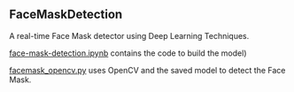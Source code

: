 ## FaceMaskDetection

A real-time Face Mask detector using Deep Learning Techniques.

[face-mask-detection.ipynb](https://github.com/tathagatsathe/FaceMaskDetection/blob/main/face-mask-detection.ipynb) contains the code to build the model)

[facemask_opencv.py](https://github.com/tathagatsathe/FaceMaskDetection/blob/main/facemask_opencv.py) uses OpenCV and the saved model to detect the Face Mask. 
